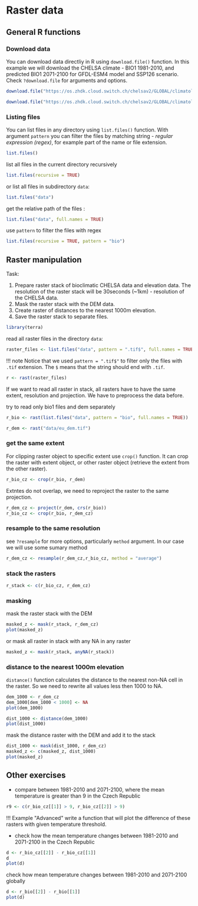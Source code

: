 # Raster data


## General R functions

### Download data
You can download data directliy in R using `download.file()` function. In this example we will download the CHELSA climate - BIO1 1981-2010, and predicted BIO1 2071-2100 for GFDL-ESM4 model and SSP126 scenario. Check `?download.file` for arguments and options.  

``` r
download.file("https://os.zhdk.cloud.switch.ch/chelsav2/GLOBAL/climatologies/1981-2010/bio/CHELSA_bio1_1981-2010_V.2.1.tif", "data/CHELSA_bio1_1981-2010_V.2.1.tif")

download.file("https://os.zhdk.cloud.switch.ch/chelsav2/GLOBAL/climatologies/2071-2100/GFDL-ESM4/ssp126/bio/CHELSA_bio1_2071-2100_gfdl-esm4_ssp126_V.2.1.tif", "data/CHELSA_bio1_2071-2100_gfdl-esm4_ssp126_V.2.1.tif")

```

### Listing files
You can list files in any directory using `list.files()` function. With argument `pattern` you can filter the files by matching string - *regular expression* *(regex)*, for example part of the name or file extension.

``` r
list.files()
```
list all files in the current directory recursively

``` r
list.files(recursive = TRUE)
```

or list all files in subdirectory `data`:

``` r
list.files("data")
```

get the relative path of the files :

``` r
list.files("data", full.names = TRUE)
```

use `pattern` to filter the files with regex
``` r
list.files(recursive = TRUE, pattern = "bio")
```

## Raster manipulation
Task: 
1. Prepare raster stack of bioclimatic CHELSA data and elevation data. The resolution of the raster stack will be 30seconds (~1km) - resolution of the CHELSA data.
2. Mask the raster stack with the DEM data.
3. Create raster of distances to the nearest 1000m elevation.
4. Save the raster stack to separate files.


```r
library(terra)
```

read all raster files in the directory `data`:

```r
raster_files <- list.files("data", pattern = ".tif$", full.names = TRUE)
```
!!! note
    Notice that we used `pattern = ".tif$"` to filter only the files with `.tif` extension. The `$` means that the string should end with `.tif`.

```r
r <- rast(raster_files)
```

If we want to read all raster in stack, all rasters have to have the same extent, resolution and projection. We have to preprocess the data before.

try to read only bio1 files and dem separately

```r
r_bio <- rast(list.files("data", pattern = "bio", full.names = TRUE))

r_dem <- rast("data/eu_dem.tif")
```
### get the same extent

For clipping raster object to specific extent use `crop()` function. It can crop the raster with extent object, or other raster object (retrieve the extent from the other raster).

```r
r_bio_cz <- crop(r_bio, r_dem)
```
Extntes do not overlap, we need to reproject the raster to the same projection.

```r
r_dem_cz <- project(r_dem, crs(r_bio))
r_bio_cz <- crop(r_bio, r_dem_cz)
```

### resample to the same resolution

see `?resample` for more options, particularly `method` argument. In our case we will use some sumary method

```r
r_dem_cz <- resample(r_dem_cz,r_bio_cz, method = "average")
```

### stack the rasters

```r
r_stack <- c(r_bio_cz, r_dem_cz)
```
### masking
mask the raster stack with the DEM

```r
masked_z <- mask(r_stack, r_dem_cz)
plot(masked_z)
```
or mask all raster in stack with any NA in any raster

```r
masked_z <- mask(r_stack, anyNA(r_stack))   
```
### distance to the nearest 1000m elevation

`distance()` function calculates the distance to the nearest non-NA cell in the raster. So we need to rewrite all values less then 1000 to NA. 

```r
dem_1000 <- r_dem_cz
dem_1000[dem_1000 < 1000] <- NA
plot(dem_1000)
``` 

```r
dist_1000 <- distance(dem_1000)
plot(dist_1000)
```
mask the distance raster with the DEM and add it to the stack

```r
dist_1000 <- mask(dist_1000, r_dem_cz)
masked_z <- c(masked_z, dist_1000)
plot(masked_z)
```
<!-- Todo: writeRaster(b, file.path("D:/...filepath/", names(b)),
             format="GTiff", bylayer=T, overwrite=T) -->


## Other exercises
- compare between 1981-2010 and 2071-2100, where the mean temperature is greater than 9  in the Czech Republic

```r
r9 <- c(r_bio_cz[[1]] > 9, r_bio_cz[[2]] > 9)
```
!!! Example "Advanced"
    write a function that will plot the difference of these rasters with given temperature threshold.

- check how the mean temperature changes between 1981-2010 and 2071-2100 in the Czech Republic

```r
d <- r_bio_cz[[2]] - r_bio_cz[[1]]
d
plot(d)
```

check how mean temperature changes between 1981-2010 and 2071-2100 globally

```r
d <- r_bio[[2]] - r_bio[[1]]
plot(d)
```

